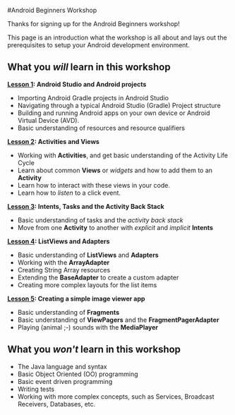 #Android Beginners Workshop

Thanks for signing up for the Android Beginners workshop! 

This page is an introduction what the workshop is all about and lays out the prerequisites to setup your Android development environment.

## What you _will_ learn in this workshop

**[Lesson 1](section1/README.md): Android Studio and Android projects**
* Importing Android Gradle projects in Android Studio
* Navigating through a typical Android Studio (Gradle) Project structure
* Building and running Android apps on your own device or Android Virtual Device (AVD).
* Basic understanding of resources and resource qualifiers

**[Lesson 2](section2/README.md): Activities and Views**
* Working with **Activities**, and get basic understanding of the Activity Life Cycle
* Learn about common **Views** or _widgets_ and how to add them to an **Activity**
* Learn how to interact with these views in your code.
* Learn how to _listen_ to a click event.

**[Lesson 3](section3/README.md): Intents, Tasks and the Activity Back Stack**
* Basic understanding of tasks and the _activity back stack_
* Move from one **Activity** to another with _explicit_ and _implicit_ **Intents**

**[Lesson 4](section4/README.md): ListViews and Adapters**
* Basic understanding of **ListViews** and **Adapters**
* Working with the **ArrayAdapter**
* Creating String Array resources
* Extending the **BaseAdapter** to create a custom adapter
* Creating more complex layouts for the list items

**[Lesson 5](section5/README.md): Creating a simple image viewer app**
* Basic understanding of **Fragments**
* Basic understanding of **ViewPagers** and the **FragmentPagerAdapter**
* Playing (animal ;-) sounds with the **MediaPlayer**

## What you _won't_ learn in this workshop

* The Java language and syntax
* Basic Object Oriented (OO) programming
* Basic event driven programming
* Writing tests
* Working with more complex concepts, such as Services, Broadcast Receivers, Databases, etc.
